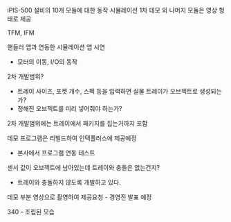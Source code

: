 iPIS-500 설비의 10개 모듈에 대한 동작 시뮬레이션
1차 데모 외 나머지 모듈은 영상 형태로 제공

TFM, IFM

핸들러 앱과 연동한 시뮬레이션 앱 시연
- 모터의 이동, I/O의 동작

2차 개발범위?
- 트레이 사이즈, 포켓 개수, 스펙 등을 입력하면 실물 트레이가 오브젝트로 생성되는가?
- 정해진 오브젝트를 미리 넣어줘야 하는가?

2차 개발범위에는 트레이에서 패키지를 집는거까지 포함

데모 프로그램은 리빌드하여 인텍플러스에 제공예정
 - 본사에서 프로그램 연동 테스트

센서 값이 오브젝트에 남아있는데 트레이와 충돌은 없는건지?
- 트레이와 충돌하지 않도록 개발하고 있다.

데모 부분 영상으로 촬영하여 제공요청 - 경영진 발표 예정

340 - 조립된 모습
